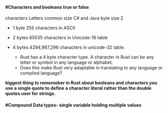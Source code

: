 

#### #Characters and booleans true or false

characters Letters 
common size C# and Java byte size 2

* 1 byte 255 characters in ASCII

* 2 bytes 65535 characters in Unicode-16 table

* 4 bytes 4294,967,296 characters in unicode-32 table. 
	* Rust has a 4 byte character type. A character in Rust can be any letter or symbol in any language or alphabet. 
	* Does this make Rust very adaptable in translating to any language or complied language?

**biggest thing to rememeber in Rust about booleans and characters you use a single quote to define a character literal rather than the double quotes user for strings.**


#### #Compound Data types- single variable holding multiple values

